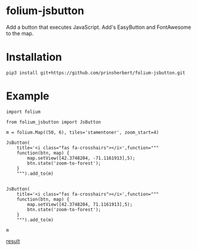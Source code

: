 # folium-jsbutton

Add a button that executes JavaScript. Add's EasyButton and FontAwesome to the map.

# Installation

    pip3 install git+https://github.com/prinsherbert/folium-jsbutton.git

# Example

    import folium

    from folium_jsbutton import JsButton

    m = folium.Map((50, 6), tiles='stamentoner', zoom_start=4)

    JsButton(
        title='<i class="fas fa-crosshairs"></i>',function="""
        function(btn, map) {
            map.setView([42.3748204, -71.1161913],5);
            btn.state('zoom-to-forest');
        }
        """).add_to(m)


    JsButton(
        title='<i class="fas fa-crosshairs"></i>',function="""
        function(btn, map) {
            map.setView([42.3748204, 71.1161913],5);
            btn.state('zoom-to-forest');
        }
        """).add_to(m)

    m

[result](example.html)

